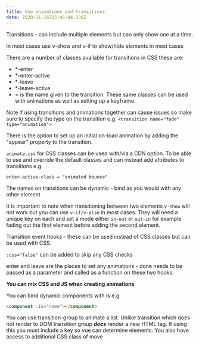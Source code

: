 ```yaml
---
title: Vue animations and transitions
date: 2020-11-16T15:45:44.136Z
---
```

Transitions - can include multiple elements but can only show one at a time.

In most cases use v-show and v-if to show/hide elements in most cases

There are a number of classes available for transitions in CSS these are:

* \*-enter
* \*-enter-active
* \*-leave
* \*-leave-active
* \= is the name given to the transition. These same classes can be used with animations as well as setting up a keyframe.

Note if using transitions and animations together can cause issues so make sure to specify the type on the transition e.g. `<transition name="fade" type="animation">`

There is the option to set up an initial on-load animation by adding the "appear" property to the transition.

`animate.css` for CSS classes can be used with/via a CDN option. To be able to use and override the default classes and can instead add attributes to transitions e.g.
```
enter-active-class = "animated bounce"
```

The names on transitions can be dynamic - bind as you would with any other element

It is important to note when transitioning between two elements `v-show` will *not* work but you can use `v-if/v-else` in most cases. They will need a unique key on each and set a mode either `in-out` or `out-in` for example fading out the first element before adding the second element.

Transition event hooks - these can be used instead of CSS classes but can be used with CSS.

`:css="false"` can be added to skip any CSS checks

enter and leave are the places to set any animations -  done needs to be passed as a parameter and called as a function on these two hooks.

**You can mix CSS and JS when creating animations**

You can bind dynamic components with is e.g.

```html
<component :is="name"></component>
```

You can use transition-group to animate a list. Unlike transition which does not render to DOM transition group _**does**_ render a new HTML tag. If using this you must include a key so vue can determine elements. You also have access to additional CSS class of move